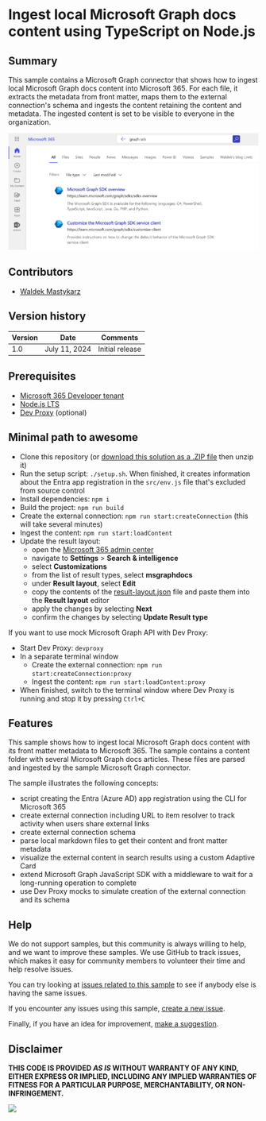 # Ingest local Microsoft Graph docs content using TypeScript on Node.js

## Summary

This sample contains a Microsoft Graph connector that shows how to ingest local Microsoft Graph docs content into Microsoft 365. For each file, it extracts the metadata from front matter, maps them to the external connection's schema and ingests the content retaining the content and metadata. The ingested content is set to be visible to everyone in the organization.

![Microsoft Graph docs displayed in Microsoft Search search results](assets/screenshot.png)

## Contributors

- [Waldek Mastykarz](https://github.com/waldekmastykarz)

## Version history

Version|Date|Comments
-------|----|--------
1.0|July 11, 2024|Initial release

## Prerequisites

- [Microsoft 365 Developer tenant](https://developer.microsoft.com/microsoft-365/dev-program)
- [Node.js LTS](https://nodejs.org)
- [Dev Proxy](https://aka.ms/devproxy) (optional)

## Minimal path to awesome

- Clone this repository (or [download this solution as a .ZIP file](https://pnp.github.io/download-partial/?url=https://github.com/pnp/graph-connectors-samples/tree/main/samples/nodejs-typescript-graphdocs) then unzip it)
- Run the setup script: `./setup.sh`. When finished, it creates information about the Entra app registration in the `src/env.js` file that's excluded from source control
- Install dependencies: `npm i`
- Build the project: `npm run build`
- Create the external connection: `npm run start:createConnection` (this will take several minutes)
- Ingest the content: `npm run start:loadContent`
- Update the result layout:
  - open the [Microsoft 365 admin center](https://admin.microsoft.com)
  - navigate to **Settings** > **Search & intelligence**
  - select **Customizations**
  - from the list of result types, select **msgraphdocs**
  - under **Result layout**, select **Edit**
  - copy the contents of the [result-layout.json](result-layout.json) file and paste them into the **Result layout** editor
  - apply the changes by selecting **Next**
  - confirm the changes by selecting **Update Result type**

If you want to use mock Microsoft Graph API with Dev Proxy:

- Start Dev Proxy: `devproxy`
- In a separate terminal window
  - Create the external connection: `npm run start:createConnection:proxy`
  - Ingest the content: `npm run start:loadContent:proxy`
- When finished, switch to the terminal window where Dev Proxy is running and stop it by pressing `Ctrl+C`

## Features

This sample shows how to ingest local Microsoft Graph docs content with its front matter metadata to Microsoft 365. The sample contains a content folder with several Microsoft Graph docs articles. These files are parsed and ingested by the sample Microsoft Graph connector.

The sample illustrates the following concepts:

- script creating the Entra (Azure AD) app registration using the CLI for Microsoft 365
- create external connection including URL to item resolver to track activity when users share external links
- create external connection schema
- parse local markdown files to get their content and front matter metadata
- visualize the external content in search results using a custom Adaptive Card
- extend Microsoft Graph JavaScript SDK with a middleware to wait for a long-running operation to complete
- use Dev Proxy mocks to simulate creation of the external connection and its schema

## Help

We do not support samples, but this community is always willing to help, and we want to improve these samples. We use GitHub to track issues, which makes it easy for  community members to volunteer their time and help resolve issues.

You can try looking at [issues related to this sample](https://github.com/pnp/graph-connectors-samples/issues?q=label%3A%22sample%3A%nodejs-typescript-graphdocs%22) to see if anybody else is having the same issues.

If you encounter any issues using this sample, [create a new issue](https://github.com/pnp/graph-connectors-samples/issues/new).

Finally, if you have an idea for improvement, [make a suggestion](https://github.com/pnp/graph-connectors-samples/issues/new).

## Disclaimer

**THIS CODE IS PROVIDED *AS IS* WITHOUT WARRANTY OF ANY KIND, EITHER EXPRESS OR IMPLIED, INCLUDING ANY IMPLIED WARRANTIES OF FITNESS FOR A PARTICULAR PURPOSE, MERCHANTABILITY, OR NON-INFRINGEMENT.**

![](https://m365-visitor-stats.azurewebsites.net/SamplesGallery/pnp-graph-connector-nodejs-typescript-graphdocs)

